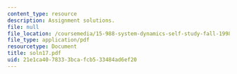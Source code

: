 ```yaml
---
content_type: resource
description: Assignment solutions.
file: null
file_location: /coursemedia/15-988-system-dynamics-self-study-fall-1998-spring-1999/21e1ca4078333bcafcb533484ad6ef20_soln17.pdf
file_type: application/pdf
resourcetype: Document
title: soln17.pdf
uid: 21e1ca40-7833-3bca-fcb5-33484ad6ef20
---
```


